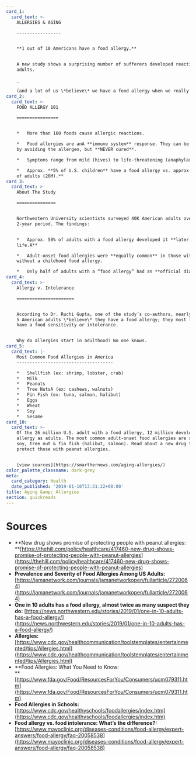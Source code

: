 ```yaml
---
card_1:
  card_text: >-
    ALLERGIES & AGING

    -----------------


    **1 out of 10 Americans have a food allergy.**


    A new study shows a surprising number of sufferers developed reactions as
    adults.  

    _  

    (and a lot of us \*believe\* we have a food allergy when we really don’t)_.
card_2:
  card_text: >-
    FOOD ALLERGY 101

    ================


    *   More than 160 foods cause allergic reactions.

    *   Food allergies are anA **immune system** response. They can be managed
    by avoiding the allergen, but **NEVER cured**.

    *   Symptoms range from mild (hives) to life-threatening (anaphylaxis).

    *   Approx. **5% of U.S. children** have a food allergy vs. approx.A **10%
    of adults (26M).**
card_3:
  card_text: >-
    About The Study

    ===============


    Northwestern University scientists surveyed 40K American adults over a
    2-year period. The findings:


    *   Approx. 50% of adults with a food allergy developed it **later in
    life.A**

    *   Adult-onset food allergies were **equally common** in those with &
    without a childhood food allergy.

    *   Only half of adults with a “food allergy” had an **official diagnosis**.
card_4:
  card_text: >-
    Allergy v. Intolerance

    ======================


    According to Dr. Ruchi Gupta, one of the study’s co-authors, nearly 1 out of
    5 American adults \*believe\* they have a food allergy; they most likely
    have a food sensitivity or intolerance.


    Why do allergies start in adulthood? No one knows.
card_5:
  card_text: |-
    Most Common Food Allergies in America
    -------------------------------------

    *   Shellfish (ex: shrimp, lobster, crab)
    *   Milk
    *   Peanuts
    *   Tree NutsA (ex: cashews, walnuts)
    *   Fin Fish (ex: tuna, salmon, halibut)
    *   Eggs
    *   Wheat
    *   Soy
    *   Sesame
card_10:
  card_text: >-
    Of the 26 million U.S. adult with a food allergy, 12 million developed the
    allergy as adults. The most common adult-onset food allergies are shellfish,
    soy, tree nut & fin fish (halibut, salmon). Read about a new drug that might
    protect those with peanut allergies.


    [view sources](https://smarthernews.com/aging-allergies/)
color_palette_classname: dark-grey
meta:
  card_category: Health
  date_published: '2019-01-10T13:31:22+00:00'
title: Aging &amp; Allergies
section: quickreads
---
```

Sources
=======

*   **New drug shows promise of protecting people with peanut allergies:  
    **[https://thehill.com/policy/healthcare/417460-new-drug-shows-promise-of-protecting-people-with-peanut-allergies](https://thehill.com/policy/healthcare/417460-new-drug-shows-promise-of-protecting-people-with-peanut-allergies)
*   **Prevalence and Severity of Food Allergies Among US Adults:**  
    [https://jamanetwork.com/journals/jamanetworkopen/fullarticle/2720064](https://jamanetwork.com/journals/jamanetworkopen/fullarticle/2720064)
*   **One in 10 adults has a food allergy, almost twice as many suspect they do:** [https://news.northwestern.edu/stories/2019/01/one-in-10-adults-has-a-food-allergy/](https://news.northwestern.edu/stories/2019/01/one-in-10-adults-has-a-food-allergy/)
*   **Allergies:**  
    [https://www.cdc.gov/healthcommunication/toolstemplates/entertainmented/tips/Allergies.html](https://www.cdc.gov/healthcommunication/toolstemplates/entertainmented/tips/Allergies.html)
*   **Food Allergies: What You Need to Know:  
    **[https://www.fda.gov/Food/ResourcesForYou/Consumers/ucm079311.htm](https://www.fda.gov/Food/ResourcesForYou/Consumers/ucm079311.htm)
*   **Food Allergies in Schools:**  
    [https://www.cdc.gov/healthyschools/foodallergies/index.htm](https://www.cdc.gov/healthyschools/foodallergies/index.htm)
*   **Food allergy vs. food intolerance: What’s the difference?:**  
    [https://www.mayoclinic.org/diseases-conditions/food-allergy/expert-answers/food-allergy/faq-20058538](https://www.mayoclinic.org/diseases-conditions/food-allergy/expert-answers/food-allergy/faq-20058538)